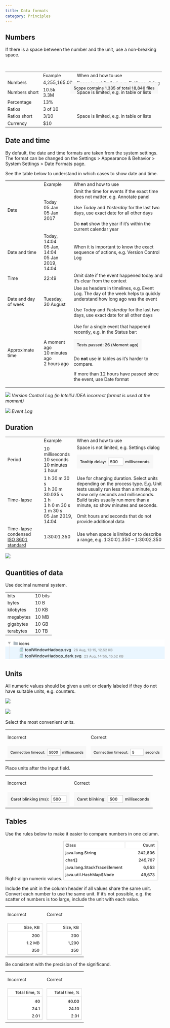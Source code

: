 ```yaml
---
title: Data formats
category: Principles
---
```


## Numbers
<note>If there is a space between the number and the unit, use a non-breaking space.</note>
<p><br /></p>
<table>
<tr>
    <td></td>
    <td> Example </td>
    <td> When and how to use </td>
</tr>
<tr>
    <td>Numbers</td>
    <td>4,255,165.00</td>
    <td>Space is not limited, e.g. Settings dialog
        <p style="margin: -10px 0 -30px -20px"><img src="../../../images/ui/data_formats/numbers.png" /></p>
    </td>
</tr>
<tr>
    <td>Numbers short</td>
    <td>10.5k<br />
        3.3M
    </td>
    <td>Space is limited, e.g. in table or lists</td>
</tr>
<tr>
    <td>Percentage</td>
    <td>13%</td>
    <td></td>
</tr>
<tr >
    <td>Ratios</td>
    <td>3 of 10</td>
    <td></td>
</tr>
<tr >
    <td>Ratios short</td>
    <td>3/10</td>
    <td>Space is limited, e.g. in table or lists</td>
</tr>
<tr>
    <td>Currency</td>
    <td>$10</td>
    <td></td>
  </tr>
</table>


## Date and time

By default, the date and time formats are taken from the system settings. The format can be changed on the Settings > Appearance & Behavior > System Settings > Date Formats page.

See the table below to understand in which cases to show date and time.

<table>
<tr><td></td>
<td> Example </td>
<td> When and how to use </td></tr>
<tr>
    <td>Date</td>
    <td>Today<br />
        05 Jan<br />
        05 Jan 2017
    </td>
    <td>Omit the time for events if the exact time does not matter, e.g. Annotate panel<br /><br />
        Use <i>Today</i> and <i>Yesterday</i> for the last two days, use exact date for all other days<br /><br />
        Do <b>not</b> show the year if it’s within the current calendar year
    </td>
</tr>
<tr>
    <td>Date and time</td>
    <td>Today, 14:04<br />
        05 Jan, 14:04<br />
        05 Jan 2019, 14:04
    </td>
    <td>When it is important to know the exact sequence of actions, e.g. Version Control Log</td>
</tr>
<tr>
    <td>Time</td>
    <td>22:49</td>
    <td>Omit date if the event happened today and it’s clear from the context</td>
</tr>
<tr>
    <td>Date and day of week</td>
    <td>Tuesday, 30 August</td>
    <td>Use as headers in timelines, e.g. Event Log. The day of the week helps to quickly understand how long ago was the event<br /><br />
        Use <i>Today</i> and <i>Yesterday</i> for the last two days, use exact date for all other days
    </td>
</tr>
<tr>
    <td>Approximate time</td>
   <td>A moment ago<br />
       10 minutes ago<br />
       2 hours ago
    </td>
    <td><p>Use for a single event that happened recently, e.g. in the Status bar:</p>
        <p><img src="../../../images/ui/data_formats/approximate.png" /></p>
        <p>Do <b>not</b> use in tables as it’s harder to compare.</p>
        <p>If more than 12 hours have passed since the event, use Date format</p>
    </td>
</tr>
</table>

![](vcs_log.png)
*Version Control Log (in IntelliJ IDEA incorrect format is used at the moment)*

![](event_log.png)
*Event Log*

## Duration

<table>
<tr>
<td></td>
<td> Example </td>
<td> When and how to use </td>
</tr>
<tr>
    <td>Period</td>
    <td>10 milliseconds<br />
        10 seconds<br />
        10 minutes<br />
        1 hour
    </td>
    <td>Space is not limited, e.g. Settings dialog
        <p><img src="../../../images/ui/data_formats/period.png" /></p>
    </td>
</tr>
<tr>
    <td>Time-lapse</td>
    <td>1 h 30 m 30 s<br />
        1 h 30 m 30.035 s<br />
        1 h<br />
        1 h 0 m 30 s<br />
        1 m 30 s<br />
        05 Jan 2019, 14:04
    </td>
    <td>Use for changing duration. Select units depending on the process type. E.g. Unit tests usually run less than a minute, so show only seconds and milliseconds. Build tasks usually run more than a minute, so show minutes and seconds.<br /><br />
        Omit hours and seconds that do not provide additional data
</td>
</tr>
<tr>
    <td>Time-lapse condensed <a href="https://en.wikipedia.org/wiki/ISO_8601">ISO 8601 standard</a></td>
    <td>1:30:01.350</td>
    <td>Use when space is limited or to describe a range, e.g. 1:30:01.350 – 1:30:02.350 </td>
</tr>
</table>


![](run.png)

## Quantities of data

Use decimal numeral system.

<table>
<tr>
    <td>bits</td>
    <td>10 bits</td>
</tr>
<tr>
    <td>bytes</td>
    <td>10 B</td>
</tr>
<tr>
    <td>kilobytes</td>
    <td>10 KB</td>
</tr>
<tr>
    <td>megabytes</td>
    <td>10 MB</td>
</tr>
<tr>
    <td>gigabytes</td>
    <td>10 GB</td>
</tr>
<tr>
    <td>terabytes</td>
    <td>10 TB</td>
</tr>
</table>

![](../../../images/ui/data_formats/tree.png)


## Units

All numeric values should be given a unit or clearly labeled if they do not have suitable units, e.g. counters.

![](period.png)

![](no_units.png)

Select the most convenient units.

<table>
  <tr>
      <td> <p>Incorrect</p> </td>
      <td> <p>Correct</p> </td>
  </tr>
  <tr>
      <td> <img src="../../../images/ui/data_formats/connection_incorrect.png"/> </td>
      <td> <img src="../../../images/ui/data_formats/connection_correct.png" /> </td>
  </tr>
</table>

Place units after the input field.

<table>
  <tr>
      <td> <p>Incorrect</p> </td>
      <td> <p>Correct</p> </td>
  </tr>
  <tr>
      <td> <img src="../../../images/ui/data_formats/caret_incorrect.png" /> </td>
      <td> <img src="../../../images/ui/data_formats/caret_correct.png" /> </td>
  </tr>
</table>



## Tables

<p>Use the rules below to make it easier to compare numbers in one column.</p>

Right-align numeric values.
![](../../../images/ui/data_formats/table.png)

Include the unit in the column header if all values share the same unit. Convert each number to use the same unit. If it’s not possible, e.g. the scatter of numbers is too large, include the unit with each value.

<table>
  <tr>
      <td> <p>Incorrect</p> </td>
      <td> <p>Correct</p> </td>
  </tr>
  <tr>
      <td> <img src="../../../images/ui/data_formats/table_units_incorrect.png" /> </td>
      <td> <img src="../../../images/ui/data_formats/table_units_correct.png" /> </td>
  </tr>
</table>


Be consistent with the precision of the significand.

<table>
  <tr>
      <td> <p>Incorrect</p> </td>
      <td> <p>Correct</p> </td>
  </tr>
  <tr>
      <td> <img src="../../../images/ui/data_formats/precision_incorrect.png" /> </td>
      <td> <img src="../../../images/ui/data_formats/precision_correct.png" /> </td>
  </tr>
</table>

